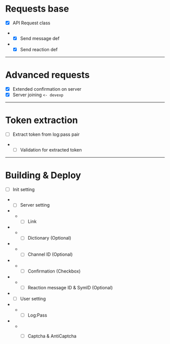 # Requests base
- [x] API Request class
- - [x] Send message def 
- - [x] Send reaction def 

---------

# Advanced requests
- [x] Extended confirmation on server
- [x] Server joining `<- devexp`

---------

# Token extraction 
- [ ] Extract token from log:pass pair
- - [ ] Validation for extracted token

---------

# Building & Deploy
- [ ] Init setting 
- - [ ] Server setting
- - - [ ] Link
- - - [ ] Dictionary (Optional)
- - - [ ] Channel ID (Optional)
- - - [ ] Confirmation (Checkbox)
- - - [ ] Reaction message ID & SymID (Optional)
- - [ ] User setting
- - - [ ] Log:Pass 
- - - [ ] Captcha & AntiCaptcha

